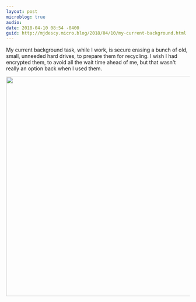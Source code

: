 ```yaml
---
layout: post
microblog: true
audio: 
date: 2018-04-10 08:54 -0400
guid: http://mjdescy.micro.blog/2018/04/10/my-current-background.html
---
```

My current background task, while I work, is secure erasing a bunch of old, small, unneeded hard drives, to prepare them for recycling. I wish I had encrypted them, to avoid all the wait time ahead of me, but that wasn't really an option back when I used them.

<img src="http://mjdescy.micro.blog/uploads/2018/2f3e68fc11.jpg" width="600" height="600" />

